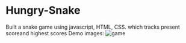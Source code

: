 # Hungry-Snake
Built a snake game using javascript, HTML, CSS.
which tracks present scoreand highest scores
Demo images:
![game](https://github.com/vinayvvk527/Hungry-Snake/assets/90093224/56b1d70a-a775-4b08-b150-3e224b661017)

